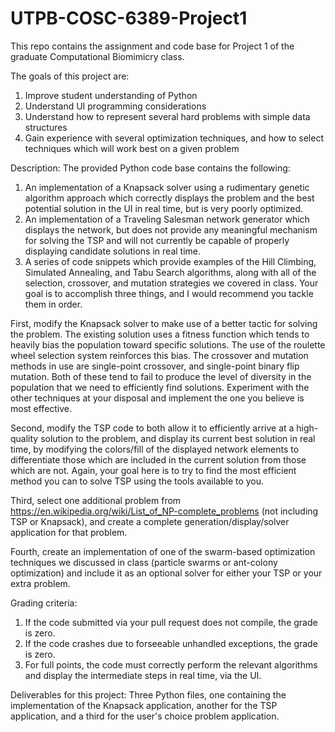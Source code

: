 # UTPB-COSC-6389-Project1
This repo contains the assignment and code base for Project 1 of the graduate Computational Biomimicry class.

The goals of this project are:
1) Improve student understanding of Python
2) Understand UI programming considerations
3) Understand how to represent several hard problems with simple data structures
4) Gain experience with several optimization techniques, and how to select techniques which will work best on a given problem

Description:
The provided Python code base contains the following:
1) An implementation of a Knapsack solver using a rudimentary genetic algorithm approach which correctly displays the problem and the best potential solution in the UI in real time, but is very poorly optimized.
2) An implementation of a Traveling Salesman network generator which displays the network, but does not provide any meaningful mechanism for solving the TSP and will not currently be capable of properly displaying candidate solutions in real time.
3) A series of code snippets which provide examples of the Hill Climbing, Simulated Annealing, and Tabu Search algorithms, along with all of the selection, crossover, and mutation strategies we covered in class.
Your goal is to accomplish three things, and I would recommend you tackle them in order.

First, modify the Knapsack solver to make use of a better tactic for solving the problem.  The existing solution uses a fitness function which tends to heavily bias the population toward specific solutions.  The use of the roulette wheel selection system reinforces this bias.  The crossover and mutation methods in use are single-point crossover, and single-point binary flip mutation.  Both of these tend to fail to produce the level of diversity in the population that we need to efficiently find solutions.  Experiment with the other techniques at your disposal and implement the one you believe is most effective.

Second, modify the TSP code to both allow it to efficiently arrive at a high-quality solution to the problem, and display its current best solution in real time, by modifying the colors/fill of the displayed network elements to differentiate those which are included in the current solution from those which are not.  Again, your goal here is to try to find the most efficient method you can to solve TSP using the tools available to you.

Third, select one additional problem from https://en.wikipedia.org/wiki/List_of_NP-complete_problems (not including TSP or Knapsack), and create a complete generation/display/solver application for that problem.

Fourth, create an implementation of one of the swarm-based optimization techniques we discussed in class (particle swarms or ant-colony optimization) and include it as an optional solver for either your TSP or your extra problem.

Grading criteria:
1) If the code submitted via your pull request does not compile, the grade is zero.
2) If the code crashes due to forseeable unhandled exceptions, the grade is zero.
3) For full points, the code must correctly perform the relevant algorithms and display the intermediate steps in real time, via the UI.

Deliverables for this project:
Three Python files, one containing the implementation of the Knapsack application, another for the TSP application, and a third for the user's choice problem application.

